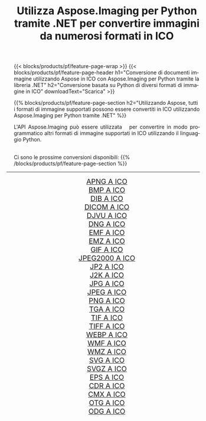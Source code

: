 ﻿---
title: Utilizza Aspose.Imaging per Python tramite .NET per convertire immagini da numerosi formati in ICO 
weight: 3920
url: /it/python-net/conversion/to/ico 
lang: it
langdirlevel: 2
locales: zh-hans,ja,it,ru,de,es,fr,nl,id,lt,pl,pt,vi,tr,ko,zh-hant,ar,hi,th,sv,cs,uk,he
description: Puoi utilizzare Aspose.Imaging per Python tramite la libreria .NET per convertire da una varietà di formati in ICO
---

{{< blocks/products/pf/feature-page-wrap >}}
{{< blocks/products/pf/feature-page-header h1="Conversione di documenti immagine utilizzando Aspose in ICO con Aspose.Imaging per Python tramite la libreria .NET" h2="Conversione basata su Python di diversi formati di immagine in ICO" downloadText="Scarica" >}}


{{% blocks/products/pf/feature-page-section  h2="Utilizzando Aspose, tutti i formati di immagine supportati possono essere convertiti in ICO utilizzando Aspose.Imaging per Python tramite .NET" %}}
<p align=justify>L'API Aspose.Imaging può essere utilizzata   per convertire in modo programmatico altri formati di immagine supportati in ICO utilizzando il linguaggio Python.</p>
<br/>
Ci sono le prossime conversioni disponibili:
{{% /blocks/products/pf/feature-page-section %}}
<div class="container-fluid productfamilypage bg-gray">
    <div class="convertypes bg-gray agp-content section">
        <div class="container">
		<hr style="margin-left:-20px;"/>
		<div class="row other-converters" style="gap: 10px;font-size: 19px;text-align:center;">
		    <div class='col-md-2 other-converter remove-lp remove-rp'><a href="/imaging/it/python-net/conversion/apng-to-ico" style="padding:15px;">APNG A ICO</a></div>
<div class='col-md-2 other-converter remove-lp remove-rp'><a href="/imaging/it/python-net/conversion/bmp-to-ico" style="padding:15px;">BMP A ICO</a></div>
<div class='col-md-2 other-converter remove-lp remove-rp'><a href="/imaging/it/python-net/conversion/dib-to-ico" style="padding:15px;">DIB A ICO</a></div>
<div class='col-md-2 other-converter remove-lp remove-rp'><a href="/imaging/it/python-net/conversion/dicom-to-ico" style="padding:15px;">DICOM A ICO</a></div>
<div class='col-md-2 other-converter remove-lp remove-rp'><a href="/imaging/it/python-net/conversion/djvu-to-ico" style="padding:15px;">DJVU A ICO</a></div>
<div class='col-md-2 other-converter remove-lp remove-rp'><a href="/imaging/it/python-net/conversion/dng-to-ico" style="padding:15px;">DNG A ICO</a></div>
<div class='col-md-2 other-converter remove-lp remove-rp'><a href="/imaging/it/python-net/conversion/emf-to-ico" style="padding:15px;">EMF A ICO</a></div>
<div class='col-md-2 other-converter remove-lp remove-rp'><a href="/imaging/it/python-net/conversion/emz-to-ico" style="padding:15px;">EMZ A ICO</a></div>
<div class='col-md-2 other-converter remove-lp remove-rp'><a href="/imaging/it/python-net/conversion/gif-to-ico" style="padding:15px;">GIF A ICO</a></div>
<div class='col-md-2 other-converter remove-lp remove-rp'><a href="/imaging/it/python-net/conversion/jpeg2000-to-ico" style="padding:15px;">JPEG2000 A ICO</a></div>
<div class='col-md-2 other-converter remove-lp remove-rp'><a href="/imaging/it/python-net/conversion/jp2-to-ico" style="padding:15px;">JP2 A ICO</a></div>
<div class='col-md-2 other-converter remove-lp remove-rp'><a href="/imaging/it/python-net/conversion/j2k-to-ico" style="padding:15px;">J2K A ICO</a></div>
<div class='col-md-2 other-converter remove-lp remove-rp'><a href="/imaging/it/python-net/conversion/jpg-to-ico" style="padding:15px;">JPG A ICO</a></div>
<div class='col-md-2 other-converter remove-lp remove-rp'><a href="/imaging/it/python-net/conversion/jpeg-to-ico" style="padding:15px;">JPEG A ICO</a></div>
<div class='col-md-2 other-converter remove-lp remove-rp'><a href="/imaging/it/python-net/conversion/png-to-ico" style="padding:15px;">PNG A ICO</a></div>
<div class='col-md-2 other-converter remove-lp remove-rp'><a href="/imaging/it/python-net/conversion/tga-to-ico" style="padding:15px;">TGA A ICO</a></div>
<div class='col-md-2 other-converter remove-lp remove-rp'><a href="/imaging/it/python-net/conversion/tif-to-ico" style="padding:15px;">TIF A ICO</a></div>
<div class='col-md-2 other-converter remove-lp remove-rp'><a href="/imaging/it/python-net/conversion/tiff-to-ico" style="padding:15px;">TIFF A ICO</a></div>
<div class='col-md-2 other-converter remove-lp remove-rp'><a href="/imaging/it/python-net/conversion/webp-to-ico" style="padding:15px;">WEBP A ICO</a></div>
<div class='col-md-2 other-converter remove-lp remove-rp'><a href="/imaging/it/python-net/conversion/wmf-to-ico" style="padding:15px;">WMF A ICO</a></div>
<div class='col-md-2 other-converter remove-lp remove-rp'><a href="/imaging/it/python-net/conversion/wmz-to-ico" style="padding:15px;">WMZ A ICO</a></div>
<div class='col-md-2 other-converter remove-lp remove-rp'><a href="/imaging/it/python-net/conversion/svg-to-ico" style="padding:15px;">SVG A ICO</a></div>
<div class='col-md-2 other-converter remove-lp remove-rp'><a href="/imaging/it/python-net/conversion/svgz-to-ico" style="padding:15px;">SVGZ A ICO</a></div>
<div class='col-md-2 other-converter remove-lp remove-rp'><a href="/imaging/it/python-net/conversion/eps-to-ico" style="padding:15px;">EPS A ICO</a></div>
<div class='col-md-2 other-converter remove-lp remove-rp'><a href="/imaging/it/python-net/conversion/cdr-to-ico" style="padding:15px;">CDR A ICO</a></div>
<div class='col-md-2 other-converter remove-lp remove-rp'><a href="/imaging/it/python-net/conversion/cmx-to-ico" style="padding:15px;">CMX A ICO</a></div>
<div class='col-md-2 other-converter remove-lp remove-rp'><a href="/imaging/it/python-net/conversion/otg-to-ico" style="padding:15px;">OTG A ICO</a></div>
<div class='col-md-2 other-converter remove-lp remove-rp'><a href="/imaging/it/python-net/conversion/odg-to-ico" style="padding:15px;">ODG A ICO</a></div>
                </div>
        </div>
    </div>
</div>
<br/>

